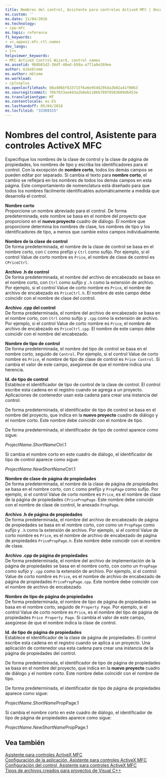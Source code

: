 ```yaml
---
title: Nombres del control, Asistente para controles ActiveX MFC | Documentos de Microsoft
ms.custom: ''
ms.date: 11/04/2016
ms.technology:
- cpp-mfc
ms.topic: reference
f1_keywords:
- vc.appwiz.mfc.ctl.names
dev_langs:
- C++
helpviewer_keywords:
- MFC ActiveX Control Wizard, control names
ms.assetid: 9b8b81d2-36df-48ed-b58a-a771a0e269ee
author: mikeblome
ms.author: mblome
ms.workload:
- cplusplus
ms.openlocfilehash: 08a406bf633715f6a6e9546295da3b02a41f0063
ms.sourcegitcommit: 76b7653ae443a2b8eb1186b789f8503609d6453e
ms.translationtype: MT
ms.contentlocale: es-ES
ms.lasthandoff: 05/04/2018
ms.locfileid: "33369315"
---
```

# <a name="control-names-mfc-activex-control-wizard"></a>Nombres del control, Asistente para controles ActiveX MFC
Especifique los nombres de la clase de control y la clase de página de propiedades, los nombres de tipo y escriba los identificadores para el control. Con la excepción de **nombre corto**, todos los demás campos se pueden editar por separado. Si cambia el texto para **nombre corto**, el cambio se reflejará en los nombres de todos los demás campos en esta página. Este comportamiento de nomenclatura está diseñado para que todos los nombres fácilmente identificables automáticamente a medida que desarrolla el control.  
  
 **Nombre corto**  
 Proporcione un nombre abreviado para el control. De forma predeterminada, este nombre se basa en el nombre del proyecto que proporcionó en el **nuevo proyecto** cuadro de diálogo. El nombre que proporcione determina los nombres de clase, los nombres de tipo y los identificadores de tipo, a menos que cambie estos campos individualmente.  
  
 **Nombre de la clase de control**  
 De forma predeterminada, el nombre de la clase de control se basa en el nombre corto, con `C` como prefijo y `Ctrl` como sufijo. Por ejemplo, si el control Value de corto nombre es `Price`, el nombre de clase de control es `CPriceCtrl`.  
  
 **Archivo .h de control**  
 De forma predeterminada, el nombre del archivo de encabezado se basa en el nombre corto, con `Ctrl` como sufijo y `.h` como la extensión de archivo. Por ejemplo, si el control Value de corto nombre es `Price`, el nombre de archivo de encabezado es `PriceCtrl.h`. El nombre de este campo debe coincidir con el nombre de clase del control.  
  
 **Archivo .cpp del control**  
 De forma predeterminada, el nombre del archivo de encabezado se basa en el nombre corto, con `Ctrl` como sufijo y `.cpp` como la extensión de archivo. Por ejemplo, si el control Value de corto nombre es `Price`, el nombre de archivo de encabezado es `PriceCtrl.cpp`. El nombre de este campo debe coincidir con el nombre del encabezado.  
  
 **Nombre de tipo de control**  
 De forma predeterminada, el nombre del tipo de control se basa en el nombre corto, seguido de `Control`. Por ejemplo, si el control Value de corto nombre es `Price`, el nombre de tipo de clase de control es `Price Control`. Si cambia el valor de este campo, asegúrese de que el nombre indica una herencia.  
  
 **Id. de tipo de control**  
 Establece el identificador de tipo de control de la clase de control. El control escribe esta cadena en el registro cuando se agrega a un proyecto. Aplicaciones de contenedor usan esta cadena para crear una instancia del control.  
  
 De forma predeterminada, el identificador de tipo de control se basa en el nombre del proyecto, que indica en la **nuevo proyecto** cuadro de diálogo y el nombre corto. Este nombre debe coincidir con el nombre de tipo.  
  
 De forma predeterminada, el identificador de tipo de control aparece como sigue:  
  
 *ProjectName.ShortName*Ctrl.1  
  
 Si cambia el nombre corto en este cuadro de diálogo, el identificador de tipo de control aparece como sigue:  
  
 *ProjectName.NewShortName*Ctrl.1  
  
 **Nombre de clase de página de propiedades**  
 De forma predeterminada, el nombre de la clase de página de propiedades se basa en el nombre corto, con `C` como prefijo y `PropPage` como sufijo. Por ejemplo, si el control Value de corto nombre es `Price`, es el nombre de clase de la página de propiedades `CPricePropPage`. Este nombre debe coincidir con el nombre de clase de control, le anexado `PropPage`.  
  
 **Archivo .h de página de propiedades**  
 De forma predeterminada, el nombre del archivo de encabezado de página de propiedades se basa en el nombre corto, con como un `PropPage` como sufijo y `.h` como la extensión de archivo. Por ejemplo, si el control Value de corto nombre es `Price`, es el nombre de archivo de encabezado de página de propiedades `PricePropPage.h`. Este nombre debe coincidir con el nombre de clase.  
  
 **Archivo .cpp de página de propiedades**  
 De forma predeterminada, el nombre del archivo de implementación de la página de propiedades se basa en el nombre corto, con como un `PropPage` como sufijo y `.cpp` como la extensión de archivo. Por ejemplo, si el control Value de corto nombre es `Price`, es el nombre de archivo de encabezado de página de propiedades `PricePropPage.cpp`. Este nombre debe coincidir con el nombre de archivo de encabezado.  
  
 **Nombre de tipo de página de propiedades**  
 De forma predeterminada, el nombre de tipo de página de propiedades se basa en el nombre corto, seguido de `Property Page`. Por ejemplo, si el control Value de corto nombre es `Price`, es el nombre del tipo de página de propiedades `Price Property Page`. Si cambia el valor de este campo, asegúrese de que el nombre indica la clase de control.  
  
 **Id. de tipo de página de propiedades**  
 Establece el identificador de la clase de página de propiedades. El control escribe esta cadena en el registro cuando se aplica a un proyecto. Una aplicación de contenedor usa esta cadena para crear una instancia de la página de propiedades del control.  
  
 De forma predeterminada, el identificador de tipo de página de propiedades se basa en el nombre del proyecto, que indica en la **nuevo proyecto** cuadro de diálogo y el nombre corto. Este nombre debe coincidir con el nombre de tipo.  
  
 De forma predeterminada, el identificador de tipo de página de propiedades aparece como sigue:  
  
 *ProjectName.ShortName*PropPage.1  
  
 Si cambia el nombre corto en este cuadro de diálogo, el identificador de tipo de página de propiedades aparece como sigue:  
  
 *ProjectName.NewShortName*PropPage.1  
  
## <a name="see-also"></a>Vea también  
 [Asistente para controles ActiveX MFC](../../mfc/reference/mfc-activex-control-wizard.md)   
 [Configuración de la aplicación, Asistente para controles ActiveX MFC](../../mfc/reference/application-settings-mfc-activex-control-wizard.md)   
 [Configuración del control, Asistente para controles ActiveX MFC](../../mfc/reference/control-settings-mfc-activex-control-wizard.md)   
 [Tipos de archivos creados para proyectos de Visual C++](../../ide/file-types-created-for-visual-cpp-projects.md)

